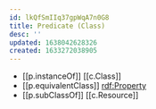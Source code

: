 ```yaml
---
id: lkQfSmIIq37gpWqA7n0G8
title: Predicate (Class)
desc: ''
updated: 1638042628326
created: 1633272038905
---
```




- [[p.instanceOf]] [[c.Class]] 
- [[p.equivalentClass]] [rdf:Property](http://www.w3.org/1999/02/22-rdf-syntax-ns#Property)
- [[p.subClassOf]] [[c.Resource]]
